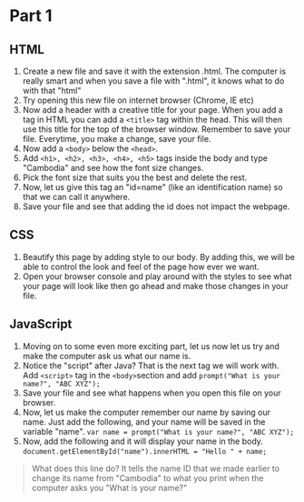 # Part 1 
## HTML
1. Create a new file and save it with the extension .html. The computer is really smart and when you save a file with ".html", it knows what to do with that "html"
2. Try opening this new file on internet browser (Chrome, IE etc)
3. Now add a header with a creative title for your page. When you add a <head> tag in HTML you can add a `<title>` tag within the head. This will then use this title for the top of the browser window. 
Remember to save your file. Everytime, you make a change, save your file. 
4. Now add a `<body>` below the `<head>`. 
5. Add `<h1>, <h2>, <h3>, <h4>, <h5>` tags inside the body and type "Cambodia" and see how the font size changes. 
6. Pick the font size that suits you the best and delete the rest. 
7. Now, let us give this tag an "id=name" (like an identification name) so that we can call it anywhere. 
8. Save your file and see that adding the id does not impact the webpage. 
## CSS
1. Beautify this page by adding style to our body. By adding this, we will be able to control the look and feel of the page how ever we want. 
2. Open your browser console and play around with the styles to see what your page will look like then go ahead and make those changes in your file.
## JavaScript
1. Moving on to some even more exciting part, let us now let us try and make the computer ask us what our name is.
2. Notice the "script" after Java? That is the next tag we will work with. Add `<script>` tag in the `<body>`section and add `prompt("What is your name?", "ABC XYZ");`
3. Save your file and see what happens when you open this file on your browser. 
4. Now, let us make the computer remember our name by saving our name. Just add the following, and your name will be saved in the variable "name". `var name = prompt("What is your name?", "ABC XYZ");`	
5. Now, add the following and it will display your name in the body. `document.getElementById("name").innerHTML = "Hello " + name;`

>What does this line do? It tells the name ID that we made earlier to change its name from "Cambodia" to what you print when the computer asks you "What is your name?"  		 		
